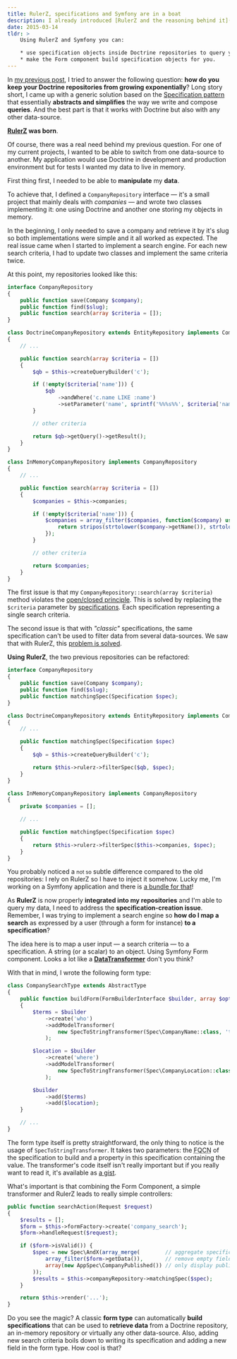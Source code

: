 ```yaml
---
title: RulerZ, specifications and Symfony are in a boat
description: I already introduced [RulerZ and the reasoning behind it](/2015/02/07/on-taming-repository-classes-in-doctrine-among-other-things/). This time I'll showcase its integration with Symfony and the Form Component.
date: 2015-03-14
tldr: >
    Using RulerZ and Symfony you can:

    * use specification objects inside Doctrine repositories to query your data ;
    * make the Form component build specification objects for you.
---
```


In [my previous post](http://blog.kevingomez.fr/2015/02/07/on-taming-repository-classes-in-doctrine-among-other-things/),
I tried to answer the following question: **how do you keep your Doctrine
repositories from growing exponentially**?
Long story short, I came up with a generic solution based on the
[Specification pattern](http://en.wikipedia.org/wiki/Specification_pattern) that
essentially **abstracts and simplifies** the way we write and compose **queries**.
And the best part is that it works with Doctrine but also with any other
data-source.

**[RulerZ](https://github.com/K-Phoen/rulerz) was born**.

Of course, there was a real need behind my previous question. For one of my
current projects, I wanted to be able to switch from one data-source to another.
My application would use Doctrine in development and production environment but
for tests I wanted my data to live in memory.

First thing first, I needed to be able to **manipulate** my **data**.

To achieve that, I defined a `CompanyRepository` interface — it's a
small project that mainly deals with *companies* — and wrote two classes
implementing it: one using Doctrine and another one storing my objects in memory.

In the beginning, I only needed to save a company and retrieve it by it's slug
so both implementations were simple and it all worked as expected. The real
issue came when I started to implement a search engine. For each new search
criteria, I had to update two classes and implement the same criteria twice.

At this point, my repositories looked like this:

```php
interface CompanyRepository
{
    public function save(Company $company);
    public function find($slug);
    public function search(array $criteria = []);
}

class DoctrineCompanyRepository extends EntityRepository implements CompanyRepository
{
    // ...

    public function search(array $criteria = [])
    {
        $qb = $this->createQueryBuilder('c');

        if (!empty($criteria['name'])) {
            $qb
                ->andWhere('c.name LIKE :name')
                ->setParameter('name', sprintf('%%%s%%', $criteria['name']));
        }

        // other criteria

        return $qb->getQuery()->getResult();
    }
}

class InMemoryCompanyRepository implements CompanyRepository
{
    // ...

    public function search(array $criteria = [])
    {
        $companies = $this->companies;

        if (!empty($criteria['name'])) {
            $companies = array_filter($companies, function($company) use ($criteria) {
                return stripos(strtolower($company->getName()), strtolower($criteria['name'])) !== false;
            });
        }

        // other criteria

        return $companies;
    }
}
```

The first issue is that my `CompanyRepository::search(array $criteria)`
method violates the [open/closed principle](http://en.wikipedia.org/wiki/Open/closed_principle).
This is solved by replacing the `$criteria` parameter by [specifications](http://en.wikipedia.org/wiki/Specification_pattern).
Each specification representing a single search criteria.

The second issue is that with *"classic"* specifications, the same specification
can't be used to filter data from several data-sources. We saw that with RulerZ,
this [problem is solved](http://blog.kevingomez.fr/2015/02/07/on-taming-repository-classes-in-doctrine-among-other-things/).

**Using RulerZ**, the two previous repositories can be refactored:

```php
interface CompanyRepository
{
    public function save(Company $company);
    public function find($slug);
    public function matchingSpec(Specification $spec);
}

class DoctrineCompanyRepository extends EntityRepository implements CompanyRepository
{
    // ...

    public function matchingSpec(Specification $spec)
    {
        $qb = $this->createQueryBuilder('c');

        return $this->rulerz->filterSpec($qb, $spec);
    }
}

class InMemoryCompanyRepository implements CompanyRepository
{
    private $companies = [];

    // ...

    public function matchingSpec(Specification $spec)
    {
        return $this->rulerz->filterSpec($this->companies, $spec);
    }
}
```

You probably noticed a <small>not so</small> subtle difference compared to the
old repositories: I rely on RulerZ so I have to inject it somehow. Lucky me,
I'm working on a Symfony application and there is [a bundle for that](https://github.com/K-Phoen/RulerZBundle)!

As **RulerZ** is now properly **integrated into my repositories** and I'm able
to query my data, I need to address the **specification-creation issue**.
Remember, I was trying to implement a search engine so **how do I map a search**
as expressed by a user (through a form for instance) **to a specification**?

The idea here is to map a user input — a search criteria — to a specification.
A string (or a scalar) to an object. Using Symfony Form component. Looks a lot
like a **[DataTransformer](http://symfony.com/doc/current/cookbook/form/data_transformers.html)**
don't you think?

With that in mind, I wrote the following form type:

```php
class CompanySearchType extends AbstractType
{
    public function buildForm(FormBuilderInterface $builder, array $options)
    {
        $terms = $builder
            ->create('who')
            ->addModelTransformer(
                new SpecToStringTransformer(Spec\CompanyName::class, 'terms')
            );

        $location = $builder
            ->create('where')
            ->addModelTransformer(
                new SpecToStringTransformer(Spec\CompanyLocation::class, 'location')
            );

        $builder
            ->add($terms)
            ->add($location);
    }

    // ...
}
```

The form type itself is pretty straightforward, the only thing to notice is the
usage of `SpecToStringTransformer`. It takes two parameters: the
<abbr title="Fully-Qualified Class Name">FQCN</abbr> of the specification to
build and a property in this specification containing the value.
The transformer's code itself isn't really important but if you really want to
read it, it's available as [a gist](https://gist.github.com/K-Phoen/5c1b06a864d063c1ee4e#file-data_transformer-php).

What's important is that combining the Form Component, a simple transformer and
RulerZ leads to really simple controllers:

```php
public function searchAction(Request $request)
{
    $results = [];
    $form = $this->formFactory->create('company_search');
    $form->handleRequest($request);

    if ($form->isValid()) {
        $spec = new Spec\AndX(array_merge(        // aggregate specifications
            array_filter($form->getData()),       // remove empty fields/specs
            array(new AppSpec\CompanyPublished()) // only display published companies
        ));
        $results = $this->companyRepository->matchingSpec($spec);
    }

    return $this->render('...');
}
```

Do you see the magic? A classic **form type** can automatically **build
specifications** that can be used to **retrieve data** from a Doctrine repository,
an in-memory repository or virtually any other data-source.
Also, adding new search criteria boils down to writing its specification and
adding a new field in the form type. How cool is that?
